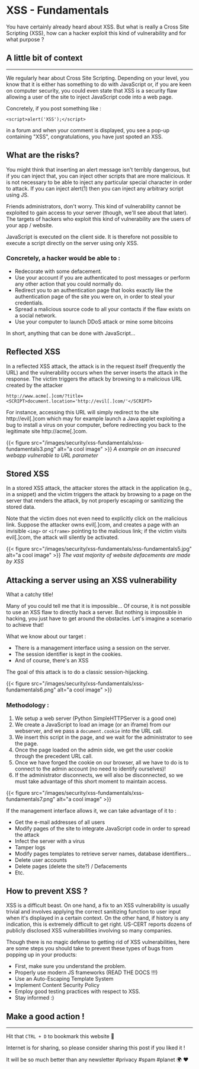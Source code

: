 # XSS - Fundamentals


You have certainly already heard about XSS. But what is really a Cross Site Scripting (XSS), how can a hacker exploit this kind of vulnerability and for what purpose ?


## A little bit of context
---
We regularly hear about Cross Site Scripting. Depending on your level, you know that it is either has something to do with JavaScript or, if you are keen on computer security, you could even state that XSS is a security flaw allowing a user of the site to inject JavaScript code into a web page.

Concretely, if you post something like : 
```
<script>alert('XSS');</script>
```
in a forum and when your comment is displayed, you see a pop-up containing "XSS", congratulations, you have just spoted an XSS.

## What are the risks?

You might think that inserting an alert message isn't terribly dangerous, but if you can inject that, you can inject other scripts that are more malicious. It is not necessary to be able to inject any particular special character in order to attack. If you can inject alert(1) then you can inject any arbitrary script using JS. 

Friends administrators, don't worry. This kind of vulnerability cannot be exploited to gain access to your server (though, we'll see about that later). The targets of hackers who exploit this kind of vulnerability are the users of your app / website.

JavaScript is executed on the client side. It is therefore not possible to execute a script directly on the server using only XSS.
### Concretely, a hacker would be able to :

- Redecorate with some defacement. 
- Use your account if you are authenticated to post messages or perform any other action that you could normally do.
- Redirect you to an authentication page that looks exactly like the authentication page of the site you were on, in order to steal your credentials.
- Spread a malicious source code to all your contacts if the flaw exists on a social network.
- Use your computer to launch DDoS attack or mine some bitcoins

In short, anything that can be done with JavaScript...

## Reflected XSS

In a reflected XSS attack, the attack is in the request itself (frequently the URL) and the vulnerability occurs when the server inserts the attack in the response. The victim triggers the attack by browsing to a malicious URL created by the attacker

`http://www.acme[.]com/?title=<SCRIPT>document.location='http://evil[.]com/'</SCRIPT>`

For instance, accessing this URL will simply redirect to the site http://evil[.]com which may for example launch a Java applet exploiting a bug to install a virus on your computer, before redirecting you back to the legitimate site http://acme[.]com.

{{< figure src="/images/security/xss-fundamentals/xss-fundamentals3.png" alt="a cool image" >}}
*A example on an insecured webapp vulnerable to URL parameter*

## Stored XSS 

In a stored XSS attack, the attacker stores the attack in the application (e.g., in a snippet) and the victim triggers the attack by browsing to a page on the server that renders the attack, by not properly escaping or sanitizing the stored data. 

Note that the victim does not even need to explicitly click on the malicious link. Suppose the attacker owns evil[.]com, and creates a page with an invisible `<img>` or `<iframe>` pointing to the malicious link; if the victim visits evil[.]com, the attack will silently be activated. 

{{< figure src="/images/security/xss-fundamentals/xss-fundamentals5.jpg" alt="a cool image" >}}
*The vast majority of website defacements are made by XSS*

## Attacking a server using an XSS vulnerability

What a catchy title!

Many of you could tell me that it is impossible... Of course, it is not possible to use an XSS flaw to directly hack a server.
But nothing is impossible in hacking, you just have to get around the obstacles. Let's imagine a scenario to achieve that!

What we know about our target :

- There is a management interface using a session on the server.
- The session identifier is kept in the cookies.
- And of course, there's an XSS

The goal of this attack is to do a classic session-hijacking.

{{< figure src="/images/security/xss-fundamentals/xss-fundamentals6.png" alt="a cool image" >}}

### Methodology : 

1. We setup a web server (Python SimpleHTTPServer is a good one)
2. We create a JavaScript to load an image (or an iframe) from our webserver, and we pass a `document.cookie` into the URL call.
3. We insert this script in the page, and we wait for the administrator to see the page.
4. Once the page loaded on the admin side, we get the user cookie through the precedent URL call.
5. Once we have forged the cookie on our browser, all we have to do is to connect to the admin account (no need to identify ourselves)!
6. If the administrator disconnects, we will also be disconnected, so we must take advantage of this short moment to maintain access.

{{< figure src="/images/security/xss-fundamentals/xss-fundamentals7.png" alt="a cool image" >}}


If the management interface allows it, we can take advantage of it to :

- Get the e-mail addresses of all users
- Modify pages of the site to integrate JavaScript code in order to spread the attack
- Infect the server with a virus
- Tamper logs
- Modify pages templates to retrieve server names, database identifiers...
- Delete user accounts
- Delete pages (delete the site?) / Defacements
- Etc.

## How to prevent XSS ? 

 XSS is a difficult beast. On one hand, a fix to an XSS vulnerability is usually trivial and involves applying the correct sanitizing function to user input when it's displayed in a certain context. On the other hand, if history is any indication, this is extremely difficult to get right. US-CERT reports dozens of publicly disclosed XSS vulnerabilities involving so many companies.

Though there is no magic defense to getting rid of XSS vulnerabilities, here are some steps you should take to prevent these types of bugs from popping up in your products:

- First, make sure you understand the problem.
- Properly use modern JS frameworks (READ THE DOCS !!!)
- Use an Auto-Escaping Template System
- Implement Content Security Policy
- Employ good testing practices with respect to XSS.
- Stay informed :)

## Make a good action !
---
Hit that `CTRL + D` to bookmark this website 🔖

Internet is for sharing, so please consider sharing this post if you liked it !

It will be so much better than any newsletter #privacy #spam #planet 🌍 ❤️
